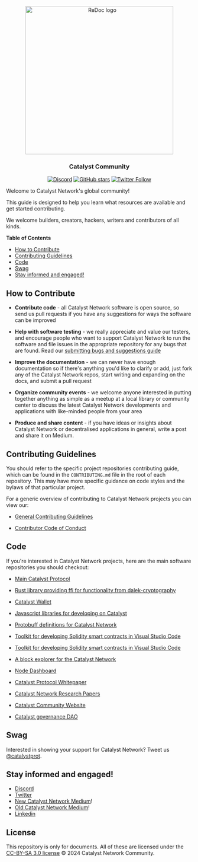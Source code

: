 <div align="center">
  <img alt="ReDoc logo" src="https://raw.githubusercontent.com/catalyst-network/Community/master/media-pack/logo.png" width="400px" />

  ### Catalyst Community
 
[![Discord](https://img.shields.io/discord/713661828239982683?color=blueviolet&label=discord)](https://discord.gg/3JmXRXv)
[![GitHub stars](https://img.shields.io/github/stars/catalyst-network/community?style=social)](https://github.com/catalyst-network/Catalyst/stargazers)
[![Twitter Follow](https://img.shields.io/twitter/follow/catalystprot?style=social)](https://twitter.com/catalystprot)
</div>

Welcome to Catalyst Network's global community! 

This guide is designed to help you learn what resources are available and get started contributing.

We welcome builders, creators, hackers, writers and contributors of all kinds.

**Table of Contents**
<!-- TOC -->

  - [How to Contribute](#how-to-contribute)
  - [Contributing Guidelines](#contributing-guidelines)
  - [Code](#code)
  - [Swag](#swag)
  - [Stay informed and engaged!](#stay-informed-and-engaged)

<!-- /TOC -->

## How to Contribute

-  **Contribute code** - all Catalyst Network software is open source, so send us pull requests if you have any suggestions for ways the software can be improved

-  **Help with software testing** - we really appreciate and value our testers, and encourage people who want to support Catalyst Network to run the software and file issues in the appropriate repository for any bugs that are found. Read our [submitting bugs and suggestions guide](https://github.com/catalyst-network/community/blob/master/CONTRIBUTING.md#issue-reporting-guidelines)

-  **Improve the documentation** - we can never have enough documentation so if there's anything you'd like to clarify or add, just fork any of the Catalyst Network repos, start writing and expanding on the docs, and submit a pull request

-  **Organize community events** - we welcome anyone interested in putting together anything as simple as a meetup at a local library or community center to discuss the latest Catalyst Network developments and applications with like-minded people from your area

-  **Produce and share content** - if you have ideas or insights about Catalyst Network or decentralised applications in general, write a post and share it on Medium.

## Contributing Guidelines

You should refer to the specific project repositories contributing guide, which can be found in the `CONTRIBUTING.md` file in the root of each repository. This may have more specific guidance on code styles and the bylaws of that particular project.

For a generic overview of contributing to Catalyst Network projects you can view our:

* [General Contributing Guidelines](https://github.com/catalyst-network/community/blob/master/CONTRIBUTING.md)

* [Contributor Code of Conduct](https://github.com/catalyst-network/Community/blob/master/CODE_OF_CONDUCT.md)

## Code

If you're interested in Catalyst Network projects, here are the main software repositories you should checkout:

* [Main Catalyst Protocol](https://github.com/catalyst-network/Catalyst)

* [Rust library providing ffi for functionality from dalek-cryptography](https://github.com/catalyst-network/Catalyst-rs)

* [Catalyst Wallet](https://github.com/catalyst-network/Catalyst-wallet)

* [Javascript libraries for developing on Catalyst](https://github.com/catalyst-network/Catalyst-js)

* [Protobuff definitions for Catalyst Network](https://github.com/catalyst-network/Protocol)

* [Toolkit for developing Solidity smart contracts in Visual Studio Code](https://github.com/catalyst-network/Cat-Blockchain-Toolkit)

* [Toolkit for developing Solidity smart contracts in Visual Studio Code](https://github.com/catalyst-network/catalyst-vscode)

* [A block explorer for the Catalyst Network](https://github.com/catalyst-network/expedition)

* [Node Dashboard](https://github.com/catalyst-network/node-dashboard)

* [Catalyst Protocol Whitepaper](https://github.com/catalyst-network/whitepaper)

* [Catalyst Network Research Papers](https://github.com/catalyst-network/Research)

* [Catalyst Community Website](https://github.com/catalyst-network/catalystnetwork.github.io)

* [Catalyst governance DAO](https://github.com/catalyst-network/KatalDAO)

## Swag

Interested in showing your support for Catalyst Network?  Tweet us [@catalystprot](https://twitter.com/catalystprot).

## Stay informed and engaged!

- [Discord](https://discord.gg/3JmXRXv)
- [Twitter](https://twitter.com/catalystprot)
- [New Catalyst Network Medium](https://medium.com/catalystprotocol)!
- [Old Catalyst Network Medium](https://medium.com/catalystnetorg)!
- [Linkedin](https://www.linkedin.com/company/catalyst-network/about/)

## License

This repository is only for documents. All of these are licensed under the [CC-BY-SA 3.0 license](LICENSE) © 2024 Catalyst Network Community.
